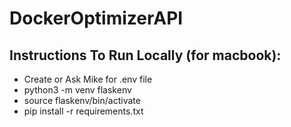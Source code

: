 # DockerOptimizerAPI


## Instructions To Run Locally (for macbook):
 - Create or Ask Mike for .env file
 - python3 -m venv flaskenv
 - source flaskenv/bin/activate
 - pip install -r requirements.txt
